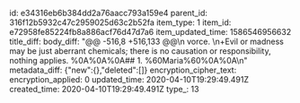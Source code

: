 id: e34316eb6b384dd2a76aacc793a159e4
parent_id: 316f12b5932c47c2959025d63c2b52fa
item_type: 1
item_id: e72958fe85224fb8a886acf76d47d7a6
item_updated_time: 1586546956632
title_diff: 
body_diff: "@@ -516,8 +516,133 @@\n vorce.  \n+Evil or madness may be just aberrant chemicals; there is no causation or responsibility, nothing applies.  %0A%0A%0A## 1. %60Maria%60%0A%0A\n"
metadata_diff: {"new":{},"deleted":[]}
encryption_cipher_text: 
encryption_applied: 0
updated_time: 2020-04-10T19:29:49.491Z
created_time: 2020-04-10T19:29:49.491Z
type_: 13